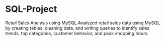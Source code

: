 # SQL-Project
 Retail Sales Analysis using MySQL Analyzed retail sales data using MySQL by creating tables, cleaning data, and writing queries to identify sales trends, top categories, customer behavior, and peak shopping hours.
